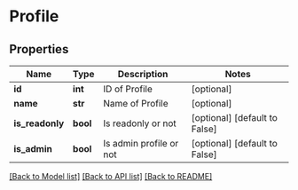 # Profile

## Properties
Name | Type | Description | Notes
------------ | ------------- | ------------- | -------------
**id** | **int** | ID of Profile | [optional] 
**name** | **str** | Name of Profile | [optional] 
**is_readonly** | **bool** | Is readonly or not | [optional] [default to False]
**is_admin** | **bool** | Is admin profile or not | [optional] [default to False]

[[Back to Model list]](../README.md#documentation-for-models) [[Back to API list]](../README.md#documentation-for-api-endpoints) [[Back to README]](../README.md)



